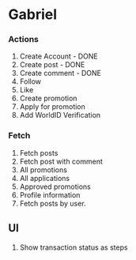# Gabriel

### Actions

1. Create Account - DONE
2. Create post - DONE
3. Create comment - DONE
4. Follow
5. Like
6. Create promotion
7. Apply for promotion
8. Add WorldID Verification

### Fetch

1. Fetch posts
2. Fetch post with comment
3. All promotions
4. All applications
5. Approved promotions
6. Profile information
7. Fetch posts by user.

## UI

1. Show transaction status as steps
